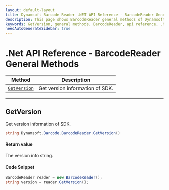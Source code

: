 ```yaml
---
layout: default-layout
title: Dynamsoft Barcode Reader .NET API Reference - BarcodeReader General Methods
description: This page shows BarcodeReader general methods of Dynamsoft Barcode Reader for .NET SDK.
keywords: GetVersion, general methods, BarcodeReader, api reference, .Net
needAutoGenerateSidebar: true
---
```


# .Net API Reference - BarcodeReader General Methods

  | Method               | Description |
  |----------------------|-------------|
  | [`GetVersion`](#getversion) | Get version information of SDK.|

  ---


## GetVersion

Get version information of SDK.

```C#
string Dynamsoft.Barcode.BarcodeReader.GetVersion()
```

#### Return value
The version info string. 

#### Code Snippet
```C#
BarcodeReader reader = new BarcodeReader();
string version = reader.GetVersion();
```
